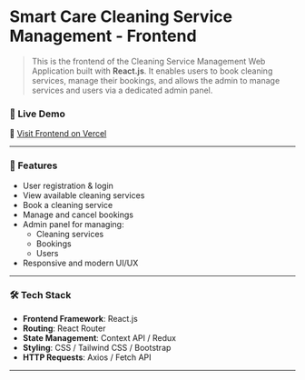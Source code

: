 # Smart Care Cleaning Service Management - Frontend

> This is the frontend of the Cleaning Service Management Web Application built with **React.js**. It enables users to book cleaning services, manage their bookings, and allows the admin to manage services and users via a dedicated admin panel.

### 🚀 Live Demo
🔗 [Visit Frontend on Vercel](https://smartcare-cleaningservice.vercel.app/)

---

### 📌 Features

- User registration & login
- View available cleaning services
- Book a cleaning service
- Manage and cancel bookings
- Admin panel for managing:
  - Cleaning services
  - Bookings
  - Users
- Responsive and modern UI/UX

---

### 🛠️ Tech Stack

- **Frontend Framework**: React.js
- **Routing**: React Router
- **State Management**: Context API / Redux
- **Styling**: CSS / Tailwind CSS / Bootstrap
- **HTTP Requests**: Axios / Fetch API

---
